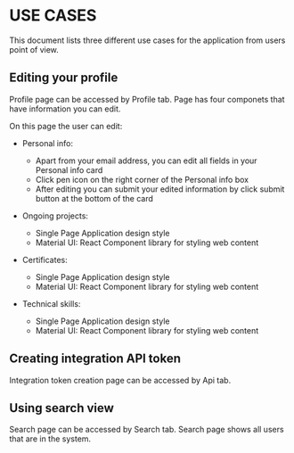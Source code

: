 # USE CASES

This document lists three different use cases for the application from users point of view. 

## Editing your profile

Profile page can be accessed by Profile tab. Page has four componets that have information you can edit.

On this page the user can edit:

- Personal info:
  - Apart from your email address, you can edit all fields in your Personal info card 
  - Click pen icon on the right corner of the Personal info box
  - After editing you can submit your edited information by click submit button at the bottom of the card

- Ongoing projects:
  - Single Page Application design style
  - Material UI: React Component library for styling web content

- Certificates:
  - Single Page Application design style
  - Material UI: React Component library for styling web content

- Technical skills:
  - Single Page Application design style
  - Material UI: React Component library for styling web content

## Creating integration API token

Integration token creation page can be accessed by Api tab. 

## Using search view

Search page can be accessed by Search tab. Search page shows all users that are in the system. 
